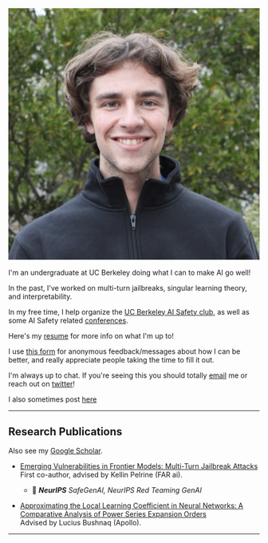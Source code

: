 <div class="profile-container">
    <img src="me.jpeg" alt="George Ingebretsen" class="profile-image">
    <div>
        <p>I'm an undergraduate at UC Berkeley doing what I can to make AI go well!</p>
        <p>In the past, I've worked on multi-turn jailbreaks, singular learning theory, and interpretability.</p>
        <p>In my free time, I help organize the <a href="https://berkeleyaisafety.com/" target="_blank">UC Berkeley AI Safety club</a>, as well as some AI Safety related <a href="https://thecurve.is/" target="_blank">conferences</a>.</p>
        <p>Here's my <a href="https://drive.google.com/file/d/1MZ7XBqltdhxDeOx6-44_jv5ez5LT8EVm/view?usp=sharing" target="_blank">resume</a> for more info on what I'm up to!</p>
    </div>
</div>

I use [this form](https://www.admonymous.co/georgeingebretsen) for anonymous feedback/messages about how I can be better, and really appreciate people taking the time to fill it out.

I'm always up to chat. If you're seeing this you should totally [email](george.ingebretsen@gmail.com) me or reach out on [twitter](https://twitter.com/Newton_theMan)!

I also sometimes post [here](https://www.lesswrong.com/users/george-ingebretsen)

---

## Research Publications

Also see my [Google Scholar](https://scholar.google.com/citations?hl=en&view_op=list_works&gmla=ALUCkoWpyTKUIsNfWw8T-ewlXhSkQoSeyWkU_MyJstV4iL1uNDxIlGsxLG6eiBFkgRg3sUjHBa15xql7aTwmZw&user=dF_lPHQAAAAJ).

- [Emerging Vulnerabilities in Frontier Models: Multi-Turn Jailbreak Attacks](https://arxiv.org/abs/2409.00137)<br>
  First co-author, advised by Kellin Pelrine (FAR ai).
  - 📍 _**NeurIPS** SafeGenAI, NeurIPS Red Teaming GenAI_

- [Approximating the Local Learning Coefficient in Neural Networks: A Comparative Analysis of Power Series Expansion Orders](https://drive.google.com/file/d/1rYWjDBuJM5zA9zwY2vGwkw7cj7uzkq_8/view?usp=sharing)<br>
  Advised by Lucius Bushnaq (Apollo).

---
